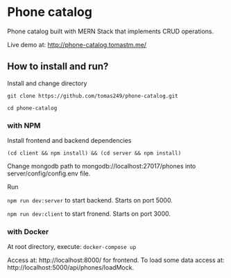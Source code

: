 # Phone catalog

Phone catalog built with MERN Stack that implements CRUD operations.

Live demo at: http://phone-catalog.tomastm.me/

## How to install and run?

Install and change directory

`git clone https://github.com/tomas249/phone-catalog.git`

`cd phone-catalog`

### with NPM

Install frontend and backend dependencies

`(cd client && npm install) && (cd server && npm install)`

Change mongodb path to mongodb://localhost:27017/phones into server/config/config.env file.

Run

`npm run dev:server` to start backend. Starts on port 5000.

`npm run dev:client` to start fronend. Starts on port 3000.

### with Docker

At root directory, execute:
`docker-compose up`

Access at: http://localhost:8000/ for frontend. To load some data access at: http://localhost:5000/api/phones/loadMock.
